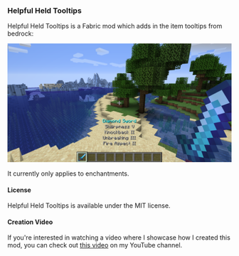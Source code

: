 ### Helpful Held Tooltips

Helpful Held Tooltips is a Fabric mod which adds in the item tooltips from bedrock:

![](resources/example.png)

It currently only applies to enchantments.

#### License

Helpful Held Tooltips is available under the MIT license. 

#### Creation Video

If you're interested in watching a video where I showcase how I created this mod, you can check out [this video](https://www.youtube.com/watch?v=QyaRTqUbDbs&feature=youtu.be) on my YouTube channel.
